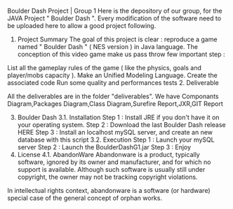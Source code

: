 Boulder Dash Project | Group 1
Here is the depository of our group, for the JAVA Project " Boulder Dash ". Every modification of the software need to be uploaded here to allow a good project following.

1. Project Summary
The goal of this project is clear : reproduce a game named " Boulder Dash " ( NES version ) in Java language. The conception of this video game make us pass throw few important step :

List all the gameplay rules of the game ( like the physics, goals and player/mobs capacity ).
Make an Unified Modeling Language.
Create the associated code
Run some quality and performances tests
2. Deliverable

All the deliverables are in the folder "deliverables". We have Componants Diagram,Packages Diagram,Class Diagram,Surefire Report,JXR,GIT Report

3. Boulder Dash
3.1. Installation
Step 1 : Install JRE if you don't have it on your operating system.
Step 2 : Download the last Boulder Dash release HERE
Step 3 : Install an localhost mySQL server, and create an new database with this script
3.2. Execution
Step 1 : Launch your mySQL server
Step 2 : Launch the BoulderDashG1.jar
Step 3 : Enjoy
4. License
4.1. AbandonWare
Abandonware is a product, typically software, ignored by its owner and manufacturer, and for which no support is available. Although such software is usually still under copyright, the owner may not be tracking copyright violations.

In intellectual rights context, abandonware is a software (or hardware) special case of the general concept of orphan works.

